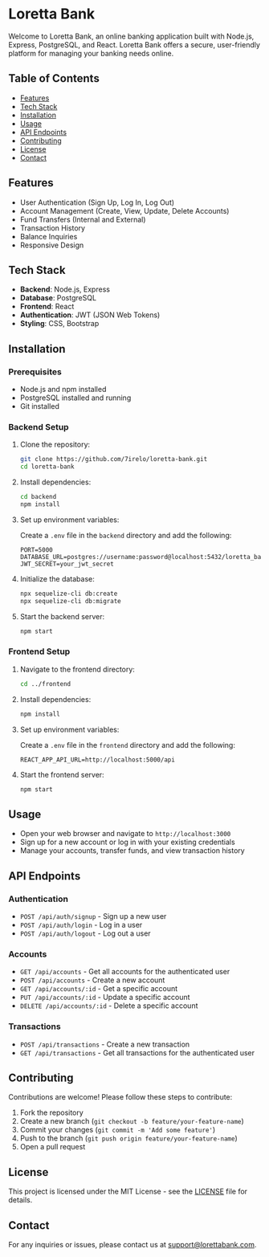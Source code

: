 # Loretta Bank

Welcome to Loretta Bank, an online banking application built with Node.js, Express, PostgreSQL, and React. Loretta Bank offers a secure, user-friendly platform for managing your banking needs online.

## Table of Contents

- [Features](#features)
- [Tech Stack](#tech-stack)
- [Installation](#installation)
- [Usage](#usage)
- [API Endpoints](#api-endpoints)
- [Contributing](#contributing)
- [License](#license)
- [Contact](#contact)

## Features

- User Authentication (Sign Up, Log In, Log Out)
- Account Management (Create, View, Update, Delete Accounts)
- Fund Transfers (Internal and External)
- Transaction History
- Balance Inquiries
- Responsive Design

## Tech Stack

- **Backend**: Node.js, Express
- **Database**: PostgreSQL
- **Frontend**: React
- **Authentication**: JWT (JSON Web Tokens)
- **Styling**: CSS, Bootstrap

## Installation

### Prerequisites

- Node.js and npm installed
- PostgreSQL installed and running
- Git installed

### Backend Setup

1. Clone the repository:

    ```bash
    git clone https://github.com/7irelo/loretta-bank.git
    cd loretta-bank
    ```

2. Install dependencies:

    ```bash
    cd backend
    npm install
    ```

3. Set up environment variables:

    Create a `.env` file in the `backend` directory and add the following:

    ```env
    PORT=5000
    DATABASE_URL=postgres://username:password@localhost:5432/loretta_bank
    JWT_SECRET=your_jwt_secret
    ```

4. Initialize the database:

    ```bash
    npx sequelize-cli db:create
    npx sequelize-cli db:migrate
    ```

5. Start the backend server:

    ```bash
    npm start
    ```

### Frontend Setup

1. Navigate to the frontend directory:

    ```bash
    cd ../frontend
    ```

2. Install dependencies:

    ```bash
    npm install
    ```

3. Set up environment variables:

    Create a `.env` file in the `frontend` directory and add the following:

    ```env
    REACT_APP_API_URL=http://localhost:5000/api
    ```

4. Start the frontend server:

    ```bash
    npm start
    ```

## Usage

- Open your web browser and navigate to `http://localhost:3000`
- Sign up for a new account or log in with your existing credentials
- Manage your accounts, transfer funds, and view transaction history

## API Endpoints

### Authentication

- `POST /api/auth/signup` - Sign up a new user
- `POST /api/auth/login` - Log in a user
- `POST /api/auth/logout` - Log out a user

### Accounts

- `GET /api/accounts` - Get all accounts for the authenticated user
- `POST /api/accounts` - Create a new account
- `GET /api/accounts/:id` - Get a specific account
- `PUT /api/accounts/:id` - Update a specific account
- `DELETE /api/accounts/:id` - Delete a specific account

### Transactions

- `POST /api/transactions` - Create a new transaction
- `GET /api/transactions` - Get all transactions for the authenticated user

## Contributing

Contributions are welcome! Please follow these steps to contribute:

1. Fork the repository
2. Create a new branch (`git checkout -b feature/your-feature-name`)
3. Commit your changes (`git commit -m 'Add some feature'`)
4. Push to the branch (`git push origin feature/your-feature-name`)
5. Open a pull request

## License

This project is licensed under the MIT License - see the [LICENSE](LICENSE) file for details.

## Contact

For any inquiries or issues, please contact us at [support@lorettabank.com](mailto:tirelo.eric@gmail.com).
